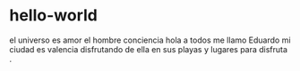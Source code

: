 # hello-world
el universo es amor el hombre conciencia
hola  a todos  me llamo Eduardo  mi ciudad es valencia  disfrutando de ella  en sus playas  y lugares  para disfruta .
